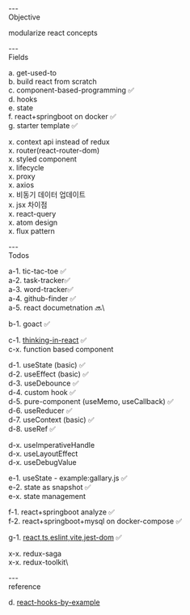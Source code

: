 ---\
Objective

modularize react concepts


---\
Fields

a. get-used-to\
b. build react from scratch\
c. component-based-programming :white_check_mark:\
d. hooks\
e. state\
f. react+springboot on docker :white_check_mark:\
g. starter template :white_check_mark:

x. context api instead of redux\
x. router(react-router-dom)\
x. styled component\
x. lifecycle\
x. proxy\
x. axios\
x. 비동기 데이터 업데이트\
x. jsx 차이점\
x. react-query\
x. atom design\
x. flux pattern



---\
Todos


a-1. tic-tac-toe :white_check_mark:\
a-2. task-tracker:white_check_mark:\
a-3. word-tracker:white_check_mark:\
a-4. github-finder :white_check_mark:\
a-5. react documetnation :soon:\

b-1. goact :white_check_mark:

c-1. [thinking-in-react](https://beta.reactjs.org/learn/thinking-in-react) :white_check_mark:\
c-x. function based component

d-1. useState (basic) :white_check_mark:\
d-2. useEffect (basic) :white_check_mark:\
d-3. useDebounce :white_check_mark:\
d-4. custom hook :white_check_mark:\
d-5. pure-component (useMemo, useCallback) :white_check_mark:\
d-6. useReducer :white_check_mark:\
d-7. useContext (basic) :white_check_mark:\
d-8. useRef :white_check_mark:

d-x. useImperativeHandle\
d-x. useLayoutEffect\
d-x. useDebugValue


e-1. useState - example:gallary.js :white_check_mark:\
e-2. state as snapshot :white_check_mark:\
e-x. state management

f-1. react+springboot analyze :white_check_mark:\
f-2. react+springboot+mysql on docker-compose :white_check_mark:

g-1. [react,ts,eslint,vite,jest-dom](https://www.youtube.com/watch?v=cchqeWY0Nak&t=3s&ab_channel=CodingGarden) :white_check_mark:

x-x. redux-saga\
x-x. redux-toolkit\


---\
reference


d. [react-hooks-by-example](https://github.com/Lemoncode/react-hooks-by-example)
